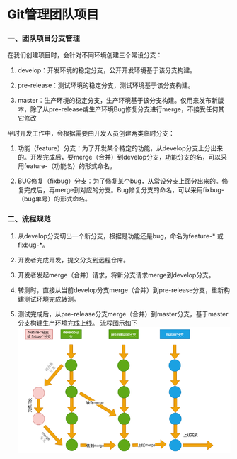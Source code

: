 # Git管理团队项目 

### 一、团队项目分支管理

在我们创建项目时，会针对不同环境创建三个常设分支：

1. develop：开发环境的稳定分支，公开开发环境基于该分支构建。

2. pre-release：测试环境的稳定分支，测试环境基于该分支构建。

3. master：生产环境的稳定分支，生产环境基于该分支构建。仅用来发布新版本，除了从pre-release或生产环境Bug修复分支进行merge，不接受任何其它修改

平时开发工作中，会根据需要由开发人员创建两类临时分支：
1. 功能（feature）分支：为了开发某个特定的功能，从develop分支上分出来的。开发完成后，要merge（合并）到develop分支，功能分支的名，可以采用feature-（功能名）的形式命名。

2. BUG修复（fixbug）分支：为了修复某个bug，从常设分支上面分出来的。修复完成后，再merge到对应的分支。Bug修复分支的命名，可以采用fixbug-（bug单号）的形式命名。

### 二、流程规范
1.  从develop分支切出一个新分支，根据是功能还是bug，命名为feature-* 或 fixbug-*。

2. 开发者完成开发，提交分支到远程仓库。

3. 开发者发起merge（合并）请求，将新分支请求merge到develop分支。
4. 转测时，直接从当前develop分支merge（合并）到pre-release分支，重新构建测试环境完成转测。
5. 测试完成后，从pre-release分支merge（合并）到master分支，基于master分支构建生产环境完成上线。
流程图示如下
![示例图片](../images/1102_Flowchart.png)